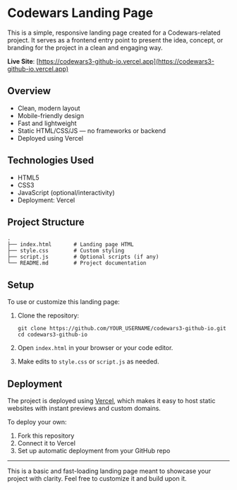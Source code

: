 # Codewars Landing Page

This is a simple, responsive landing page created for a Codewars-related project. It serves as a frontend entry point to present the idea, concept, or branding for the project in a clean and engaging way.

**Live Site**: [https://codewars3-github-io.vercel.app](https://codewars3-github-io.vercel.app)

## Overview

- Clean, modern layout
- Mobile-friendly design
- Fast and lightweight
- Static HTML/CSS/JS — no frameworks or backend
- Deployed using Vercel

## Technologies Used

- HTML5
- CSS3
- JavaScript (optional/interactivity)
- Deployment: Vercel

## Project Structure

```
.
├── index.html       # Landing page HTML
├── style.css        # Custom styling
├── script.js        # Optional scripts (if any)
└── README.md        # Project documentation
```

## Setup

To use or customize this landing page:

1. Clone the repository:

   ```
   git clone https://github.com/YOUR_USERNAME/codewars3-github-io.git
   cd codewars3-github-io
   ```

2. Open `index.html` in your browser or your code editor.

3. Make edits to `style.css` or `script.js` as needed.

## Deployment

The project is deployed using [Vercel](https://vercel.com), which makes it easy to host static websites with instant previews and custom domains.

To deploy your own:

1. Fork this repository
2. Connect it to Vercel
3. Set up automatic deployment from your GitHub repo

---

This is a basic and fast-loading landing page meant to showcase your project with clarity. Feel free to customize it and build upon it.
